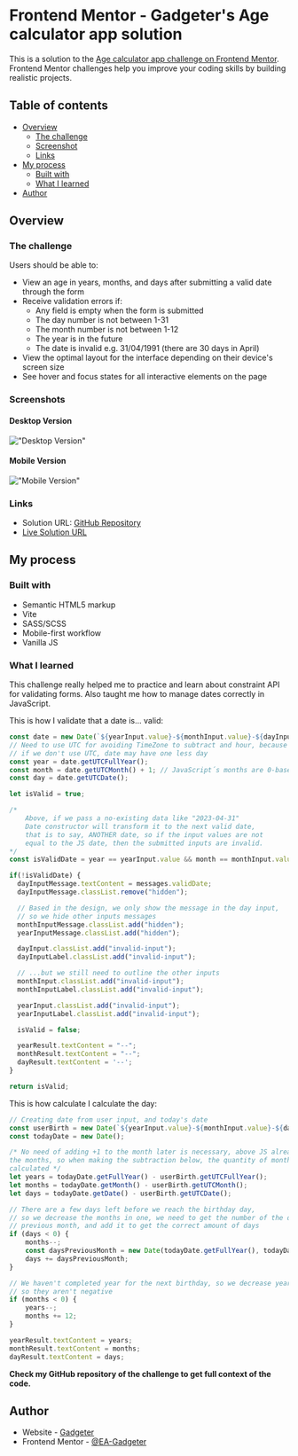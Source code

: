 # Frontend Mentor - Gadgeter's Age calculator app solution

This is a solution to the [Age calculator app challenge on Frontend Mentor](https://www.frontendmentor.io/challenges/age-calculator-app-dF9DFFpj-Q). 
Frontend Mentor challenges help you improve your coding skills by building realistic projects. 

## Table of contents

- [Overview](#overview)
  - [The challenge](#the-challenge)
  - [Screenshot](#screenshots)
  - [Links](#links)
- [My process](#my-process)
  - [Built with](#built-with)
  - [What I learned](#what-i-learned)
- [Author](#author)

## Overview

### The challenge

Users should be able to:

- View an age in years, months, and days after submitting a valid date through the form
- Receive validation errors if:
  - Any field is empty when the form is submitted
  - The day number is not between 1-31
  - The month number is not between 1-12
  - The year is in the future
  - The date is invalid e.g. 31/04/1991 (there are 30 days in April)
- View the optimal layout for the interface depending on their device's screen size
- See hover and focus states for all interactive elements on the page

### Screenshots

#### Desktop Version
!["Desktop Version"]("./screenshots/desktop.png")

#### Mobile Version
!["Mobile Version"]("./screenshots/mobile.png")

### Links

- Solution URL: [GitHub Repository]("https://github.com/EA-Gadgeter/age-calculator-app")
- [Live Solution URL]("https://your-live-site-url.com")

## My process

### Built with

- Semantic HTML5 markup
- Vite
- SASS/SCSS
- Mobile-first workflow
- Vanilla JS

### What I learned

This challenge really helped me to practice and learn about constraint API for validating forms.
Also taught me how to manage dates correctly in JavaScript.

This is how I validate that a date is... valid:
```js
const date = new Date(`${yearInput.value}-${monthInput.value}-${dayInput.value}`);
// Need to use UTC for avoiding TimeZone to subtract and hour, because time isn't specified in Date constructor
// if we don't use UTC, date may have one less day
const year = date.getUTCFullYear();
const month = date.getUTCMonth() + 1; // JavaScript´s months are 0-based
const day = date.getUTCDate();

let isValid = true;

/* 
    Above, if we pass a no-existing data like "2023-04-31"
    Date constructor will transform it to the next valid date,
    that is to say, ANOTHER date, so if the input values are not
    equal to the JS date, then the submitted inputs are invalid.
*/
const isValidDate = year == yearInput.value && month == monthInput.value && day == dayInput.value;

if(!isValidDate) {
  dayInputMessage.textContent = messages.validDate;
  dayInputMessage.classList.remove("hidden");

  // Based in the design, we only show the message in the day input,
  // so we hide other inputs messages
  monthInputMessage.classList.add("hidden");
  yearInputMessage.classList.add("hidden");

  dayInput.classList.add("invalid-input");
  dayInputLabel.classList.add("invalid-input");

  // ...but we still need to outline the other inputs
  monthInput.classList.add("invalid-input");
  monthInputLabel.classList.add("invalid-input");

  yearInput.classList.add("invalid-input");
  yearInputLabel.classList.add("invalid-input");

  isValid = false;

  yearResult.textContent = "--";
  monthResult.textContent = "--";
  dayResult.textContent = '--';
}

return isValid;
```

This is how calculate I calculate the day:
```js
// Creating date from user input, and today's date
const userBirth = new Date(`${yearInput.value}-${monthInput.value}-${dayInput.value}`);
const todayDate = new Date();

/* No need of adding +1 to the month later is necessary, above JS already indexes
the months, so when making the subtraction below, the quantity of months is correctly
calculated */
let years = todayDate.getFullYear() - userBirth.getUTCFullYear();
let months = todayDate.getMonth() - userBirth.getUTCMonth();
let days = todayDate.getDate() - userBirth.getUTCDate();

// There are a few days left before we reach the birthday day,
// so we decrease the months in one, we need to get the number of the days of the
// previous month, and add it to get the correct amount of days
if (days < 0) {
    months--;
    const daysPreviousMonth = new Date(todayDate.getFullYear(), todayDate.getMonth(), 0).getDate();
    days += daysPreviousMonth;
}

// We haven't completed year for the next birthday, so we decrease years in 1, and add 12 to months,
// so they aren't negative
if (months < 0) {
    years--;
    months += 12;
}

yearResult.textContent = years;
monthResult.textContent = months;
dayResult.textContent = days;
```

**Check my GitHub repository of the challenge to get full context of the code.**

## Author

- Website - [Gadgeter]("https://ea-gadgeter.github.io/Web-Portafolio")
- Frontend Mentor - [@EA-Gadgeter]("https://www.frontendmentor.io/profile/EA-Gadgeter")
